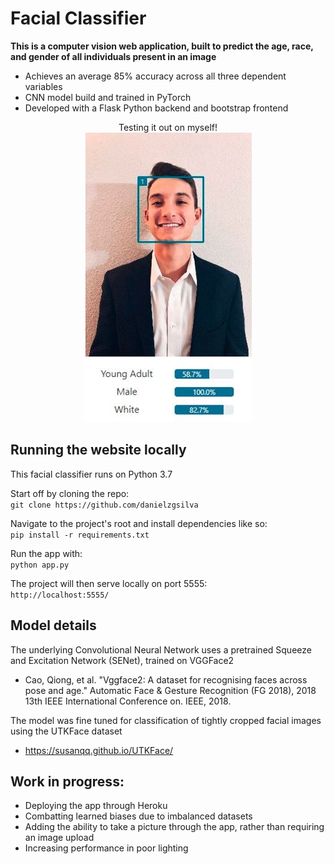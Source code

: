 # Facial Classifier

**This is a computer vision web application, built to predict the age, race, and gender of all individuals present in an image**
-  Achieves an average 85% accuracy across all three dependent variables 
-  CNN model build and trained in PyTorch
-  Developed with a Flask Python backend and bootstrap frontend

<p align="center">Testing it out on myself!<br>
  <img src='static/home_images/Readme.JPG' alt='An example of the classifier functioning on me!' />
</p>

## Running the website locally
This facial classifier runs on Python 3.7

Start off by cloning the repo:  
`git clone https://github.com/danielzgsilva`

Navigate to the project's root and install dependencies like so:  
`pip install -r requirements.txt`

Run the app with:  
`python app.py`

The project will then serve locally on port 5555:  
`http://localhost:5555/`

## Model details
The underlying Convolutional Neural Network uses a pretrained Squeeze and Excitation Network (SENet), trained on VGGFace2
-  Cao, Qiong, et al. "Vggface2: A dataset for recognising faces across pose and age." Automatic Face & Gesture Recognition (FG 2018), 2018 13th IEEE International Conference on. IEEE, 2018.

The model was fine tuned for classification of tightly cropped facial images using the UTKFace dataset
- https://susanqq.github.io/UTKFace/

## Work in progress:
- Deploying the app through Heroku
- Combatting learned biases due to imbalanced datasets
- Adding the ability to take a picture through the app, rather than requiring an image upload
- Increasing performance in poor lighting
